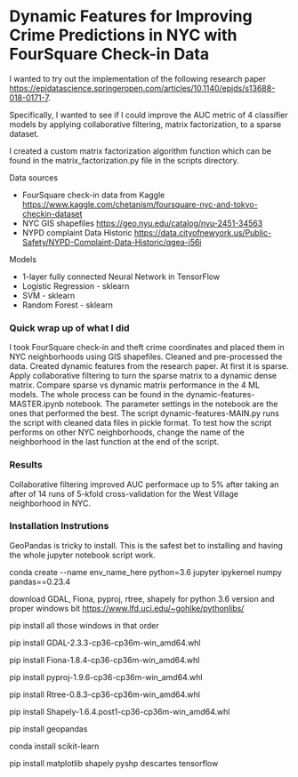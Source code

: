 # Dynamic Features for Improving Crime Predictions in NYC with FourSquare Check-in Data

I wanted to try out the implementation of the following research paper https://epjdatascience.springeropen.com/articles/10.1140/epjds/s13688-018-0171-7.

Specifically, I wanted to see if I could improve the AUC metric of 4 classifier models by applying collaborative filtering,
matrix factorization, to a sparse dataset.

I created a custom matrix factorization algorithm function which can be found in the matrix_factorization.py file in the scripts directory.

Data sources
- FourSquare check-in data from Kaggle https://www.kaggle.com/chetanism/foursquare-nyc-and-tokyo-checkin-dataset
- NYC GIS shapefiles https://geo.nyu.edu/catalog/nyu-2451-34563
- NYPD complaint Data Historic https://data.cityofnewyork.us/Public-Safety/NYPD-Complaint-Data-Historic/qgea-i56i


Models
- 1-layer fully connected Neural Network in TensorFlow
- Logistic Regression - sklearn
- SVM - sklearn
- Random Forest - sklearn

### Quick wrap up of what I did
I took FourSquare check-in and theft crime coordinates and placed them in NYC neighborhoods using GIS shapefiles.
Cleaned and pre-processed the data.
Created dynamic features from the research paper. At first it is sparse.
Apply collaborative filtering to turn the sparse matrix to a dynamic dense matrix.
Compare sparse vs dynamic matrix performance in the 4 ML models.
The whole process can be found in the dynamic-features-MASTER.ipynb notebook. The parameter settings in the
notebook are the ones that performed the best.
The script dynamic-features-MAIN.py runs the script with cleaned data files in pickle format. To test how the script 
performs on other NYC neighborhoods, change the name of the neighborhood in the last function at the end of the script.

### Results
Collaborative filtering improved AUC performace up to 5% after taking an after of 14 runs of 5-kfold cross-validation 
for the West Village neighborhood in NYC. 
  

### Installation Instrutions
GeoPandas is tricky to install. This is the safest bet to installing and having the whole jupyter notebook script work.

conda create --name env_name_here python=3.6 jupyter ipykernel numpy pandas==0.23.4

download GDAL, Fiona, pyproj, rtree, shapely for python 3.6 version and proper windows bit https://www.lfd.uci.edu/~gohlke/pythonlibs/

pip install all those windows in that order

pip install GDAL-2.3.3-cp36-cp36m-win_amd64.whl

pip install Fiona-1.8.4-cp36-cp36m-win_amd64.whl

pip install pyproj-1.9.6-cp36-cp36m-win_amd64.whl

pip install Rtree-0.8.3-cp36-cp36m-win_amd64.whl

pip install Shapely-1.6.4.post1-cp36-cp36m-win_amd64.whl

pip install geopandas

conda install scikit-learn

pip install matplotlib shapely pyshp descartes tensorflow